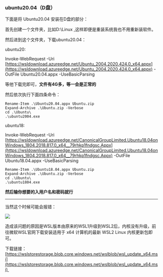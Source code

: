 ### ubuntu20.04（D盘）

下面是将 Ubuntu20.04 安装在D盘的部分：

首先创建一个文件夹，比如D:\Linux ,这样即便是重装系统我也不用重新装软件。

然后进到这个文件夹，下载ubuntu20.04：

ubuntu20:

Invoke-WebRequest -Uri [https://wsldownload.azureedge.net/Ubuntu_2004.2020.424.0_x64.appx](https://wsldownload.azureedge.net/Ubuntu_2004.2020.424.0_x64.appx) -OutFile Ubuntu20.04.appx -UseBasicParsing

等他下载完即可，**文件有4G多，等一会是正常的**

然后依次执行下面四条命令：

```
Rename-Item .\Ubuntu20.04.appx Ubuntu.zip
Expand-Archive .\Ubuntu.zip -Verbose
cd .\Ubuntu\
.\ubuntu2004.exe
```

ubuntu18:

Invoke-WebRequest -Uri [https://wsldownload.azureedge.net/CanonicalGroupLimited.Ubuntu18.04onWindows_1804.2018.817.0_x64__79rhkp1fndgsc.Appx](https://wsldownload.azureedge.net/CanonicalGroupLimited.Ubuntu18.04onWindows_1804.2018.817.0_x64__79rhkp1fndgsc.Appx) -OutFile Ubuntu18.04.appx -UseBasicParsing

```
Rename-Item .\Ubuntu18.04.appx Ubuntu.zip
Expand-Archive .\Ubuntu.zip -Verbose
cd .\Ubuntu\
.\ubuntu1804.exe
```

**然后输你想要的入用户名和密码就行**

-----------------------------------------------------------------------------------------

当然这个时候可能会报错：

![](https://gitee.com/hxc8/images3/raw/master/img/202407172243219.jpg)

造成该问题的原因是WSL版本由原来的WSL1升级到WSL2后，内核没有升级，前往微软WSL官网下载安装适用于 x64 计算机的最新 WSL2 Linux 内核更新包即可。

下载链接：[https://wslstorestorage.blob.core.windows.net/wslblob/wsl_update_x64.msi](https://wslstorestorage.blob.core.windows.net/wslblob/wsl_update_x64.msi) 